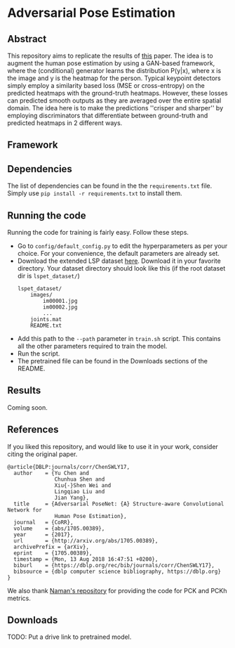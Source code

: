 # Adversarial Pose Estimation
## Abstract
This repository aims to replicate the results of [this](https://arxiv.org/pdf/1705.00389v2.pdf) paper. The idea is to augment the human pose estimation by using a GAN-based framework, where the (conditional) generator learns the distribution P(y|x), where x is the image and y is the heatmap for the person. Typical keypoint detectors simply employ a similarity based loss (MSE or cross-entropy) on the predicted heatmaps with the ground-truth heatmaps. However, these losses can predicted smooth outputs as they are averaged over the entire spatial domain. The idea here is to make the predictions ''crisper and sharper'' by employing discriminators that differentiate between ground-truth and predicted heatmaps in 2 different ways.

## Framework


## Dependencies
The list of dependencies can be found in the the `requirements.txt` file. Simply use `pip install -r requirements.txt` to install them.

## Running the code
Running the code for training is fairly easy. Follow these steps.

- Go to `config/default_config.py` to edit the hyperparameters as per your choice. For your convenience, the default parameters are already set. 
- Download the extended LSP dataset [here](http://sam.johnson.io/research/lspet.html). Download it in your favorite directory. Your dataset directory should look like this (if the root dataset dir is `lspet_dataset/`)
	```
	lspet_dataset/
		images/
			im00001.jpg
			im00002.jpg
			...
		joints.mat
		README.txt	
	```
- Add this path to the `--path` parameter in `train.sh` script. This contains all the other parameters required to train the model. 
- Run the script.
- The pretrained file can be found in the Downloads sections of the README.

## Results 
Coming soon.

## References
If you liked this repository, and would like to use it in your work, consider citing the original paper.
```
@article{DBLP:journals/corr/ChenSWLY17,
  author    = {Yu Chen and
               Chunhua Shen and
               Xiu{-}Shen Wei and
               Lingqiao Liu and
               Jian Yang},
  title     = {Adversarial PoseNet: {A} Structure-aware Convolutional Network for
               Human Pose Estimation},
  journal   = {CoRR},
  volume    = {abs/1705.00389},
  year      = {2017},
  url       = {http://arxiv.org/abs/1705.00389},
  archivePrefix = {arXiv},
  eprint    = {1705.00389},
  timestamp = {Mon, 13 Aug 2018 16:47:51 +0200},
  biburl    = {https://dblp.org/rec/bib/journals/corr/ChenSWLY17},
  bibsource = {dblp computer science bibliography, https://dblp.org}
}
``` 
We also thank [Naman's repository](https://github.com/Naman-ntc/Pytorch-Human-Pose-Estimation) for providing the code for PCK and PCKh metrics.

## Downloads
TODO: Put a drive link to pretrained model.